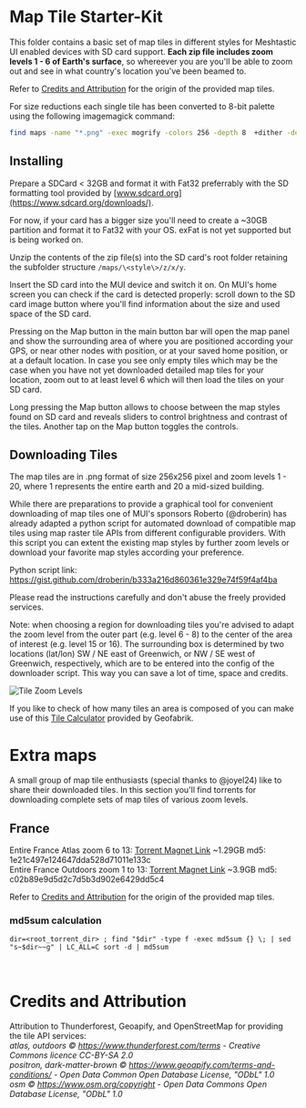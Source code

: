 # Map Tile Starter-Kit

This folder contains a basic set of map tiles in different styles for Meshtastic UI enabled devices with SD card support. **Each zip file includes zoom levels 1 - 6 of Earth's surface**, so whereever you are you'll be able to zoom out and see in what country's location you've been beamed to.

Refer to [Credits and Attribution](#Credits-and-Attribution) for the origin of the provided map tiles.

For size reductions each single tile has been converted to 8-bit palette using the following imagemagick command:

```bash
find maps -name "*.png" -exec mogrify -colors 256 -depth 8  +dither -define png:color-type=3 -alpha Background {} \;
```

## Installing

Prepare a SDCard < 32GB and format it with Fat32 preferrably with the SD formatting tool provided by [www.sdcard.org](https://www.sdcard.org/downloads/).

For now, if your card has a bigger size you'll need to create a ~30GB partition and format it to Fat32 with your OS. exFat is not yet supported but is being worked on.

Unzip the contents of the zip file(s) into the SD card's root folder retaining the subfolder structure `/maps/\<style\>/z/x/y`.

Insert the SD card into the MUI device and switch it on. On MUI's home screen you can check if the card is detected properly: scroll down to the SD card image button where you'll find information about the size and used space of the SD card.

Pressing on the Map button in the main button bar will open the map panel and show the surrounding area of where you are positioned according your GPS, or near other nodes with position, or at your saved home position, or at a default location. In case you see only empty tiles which may be the case when you have not yet downloaded detailed map tiles for your location, zoom out to at least level 6 which will then load the tiles on your SD card.

Long pressing the Map button allows to choose between the map styles found on SD card and reveals sliders to control brightness and contrast of the tiles. Another tap on the Map button toggles the controls.

## Downloading Tiles

The map tiles are in .png format of size 256x256 pixel and zoom levels 1 - 20, where 1 represents the entire earth and 20 a mid-sized building.

While there are preparations to provide a graphical tool for convenient downloading of map tiles one of MUI's sponsors Roberto (@droberin) has already adapted a python script for automated download of compatible map tiles using map raster tile APIs from different configurable providers. With this script you can extent the existing map styles by further zoom levels or download your favorite map styles according your preference.

Python script link: https://gist.github.com/droberin/b333a216d860361e329e74f59f4af4ba

Please read the instructions carefully and don't abuse the freely provided services.

Note: when choosing a region for downloading tiles you're advised to adapt the zoom level from the outer part (e.g. level 6 - 8) to the center of the area of interest (e.g. level 15 or 16). The surrounding box is determined by two locations (lat/lon) SW / NE east of Greenwich, or NW / SE west of Greenwich, respectively, which are to be entered into the config of the downloader script. This way you can save a lot of time, space and credits.

<img src="../docs/tile_pyramid.png" alt="Tile Zoom Levels">

If you like to check of how many tiles an area is composed of you can make use of this [Tile Calculator](https://tools.geofabrik.de/calc) provided by Geofabrik.
<br>

# Extra maps

A small group of map tile enthusiasts (special thanks to @joyel24) like to share their downloaded tiles. In this section you'll find torrents for downloading complete sets of map tiles of various zoom levels.

## France

Entire France Atlas zoom 6 to 13: [Torrent Magnet Link](https://tinyurl.com/43n7uwv3) ~1.29GB md5: 1e21c497e124647dda528d71011e133c
<br>Entire France Outdoors zoom 1 to 13: [Torrent Magnet Link](https://tinyurl.com/3xhpn7j7) ~3.9GB md5: c02b89e9d5d2c7d5b3d902e6429dd5c4

Refer to [Credits and Attribution](#CCredits-and-Attribution) for the origin of the provided map tiles.

### md5sum calculation

`dir=<root_torrent_dir> ; find "$dir" -type f -exec md5sum {} \; | sed "s~$dir~~g" | LC_ALL=C sort -d | md5sum`

<br>

# Credits and Attribution

Attribution to Thunderforest, Geoapify, and OpenStreetMap for providing the tile API services:
_<br>atlas, outdoors © https://www.thunderforest.com/terms - Creative Commons licence CC-BY-SA 2.0_
_<br>positron, dark-matter-brown © https://www.geoapify.com/terms-and-conditions/ - Open Data Common Open Database License, "ODbL" 1.0_
_<br>osm © https://www.osm.org/copyright - Open Data Commons Open Database License, "ODbL" 1.0_
